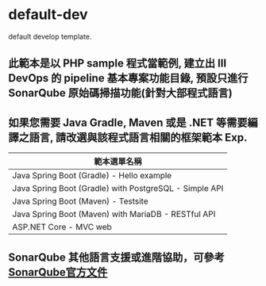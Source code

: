 # default-dev
default develop template.

## 此範本是以 PHP sample 程式當範例, 建立出 III DevOps 的 pipeline 基本專案功能目錄, 預設只進行 SonarQube 原始碼掃描功能(針對大部程式語言)



## 如果您需要 Java Gradle, Maven 或是 .NET 等需要編譯之語言, 請改選與該程式語言相關的框架範本 Exp. 

|範本選單名稱    |
| ---------------------- |
| Java Spring Boot (Gradle) - Hello example              |
| Java Spring Boot (Gradle) with PostgreSQL - Simple API |
| Java Spring Boot (Maven) - Testsite                |
| Java Spring Boot (Maven) with MariaDB - RESTful API    |
| ASP.NET Core - MVC web                                       |

## SonarQube 其他語言支援或進階協助，可參考[SonarQube官方文件](https://docs.sonarqube.org/8.9/analysis/languages/overview/)